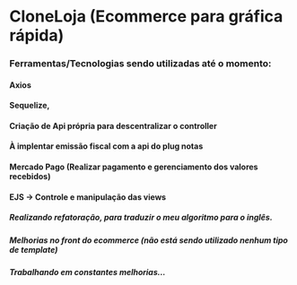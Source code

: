 # CloneLoja (Ecommerce para gráfica rápida)
### Ferramentas/Tecnologias sendo utilizadas até o momento:
#### Axios
#### Sequelize,
#### Criação de Api própria para descentralizar o controller
#### À implentar emissão fiscal com a api do plug notas
#### Mercado Pago (Realizar pagamento e gerenciamento dos valores recebidos)
#### EJS -> Controle e manipulação das views


##### Realizando refatoração, para traduzir o meu algoritmo para o inglês.
##### Melhorias no front do ecommerce (não está sendo utilizado nenhum tipo de template)
##### Trabalhando em constantes melhorias...
